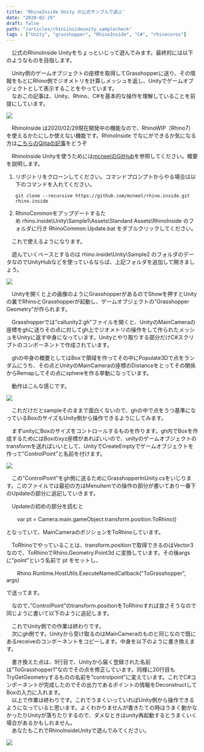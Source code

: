 ```yaml
---
title: 'RhinoInside Unity の公式サンプルで遊ぶ'
date: "2020-02-29"
draft: false
path: "/articles/rhiniinsideunity.samplecheck"
tags : ["Unity", "grasshopper", "RhinoInside", "C#", "rhinoceros"]
---
```


　公式のRhinoInside Unityをちょっといじって遊んでみます。最終的には以下のようなものを目指します。  

　Unity側のゲームオブジェクトの座標を取得してGrasshopperに送り、その情報をもとにRhino側でジオメトリを計算しメッシュを返し、Unityでゲームオブジェクトとして表示することをやっています。  
　なおこの記事は、Unity、Rhino、C#を基本的な操作を理解していることを前提にしています。

  

![](https://1.bp.blogspot.com/-6V7f-V45f6I/XlnF_6_cg1I/AAAAAAAABxE/LcQkqiRw7z4OEDSck8fkjb1PDhm4DJ7TACLcBGAsYHQ/s640/rhinoinsideunity_vshoudini.gif)

  

　RhinoInside は2020/02/29現在開発中の機能なので、RhinoWIP（Rhino7）を使えるかたにしか使えない機能です。RhinoInside でなにができるか気になる方は[こちらのQiitaの記事](https://qiita.com/hiron_rgkr/items/ba00b7ae75068a54ff20)をどうぞ

　RhinoInside Unityを使うためには[mcneelのGitHub](https://github.com/mcneel/rhino.inside/tree/master/Unity)を参照してください。概要を説明します。  
  

1.  リポジトリをクローンしてください。コマンドプロンプトからやる場合は以下のコマンドを入れてください。  
    ```
    git clone --recursive https://github.com/mcneel/rhino.inside.git rhino.inside
    ```
2.  RhinoCommonをアップデートするため rhino.inside\\Unity\\Sample1\\Assets\\Standard Assets\\RhinoInside のフォルダに行き RhinoCommon.Update.bat をダブルクリックしてください。

　これで使えるようになります。

　遊んでいくベースとするのは rhino.inside\\Unity\\Sample2 のフォルダのデータなのでUnityHubなどを使っているならば、上記フォルダを追加して開きましょう。

  

[![](https://1.bp.blogspot.com/-Qvc95M49gfg/Xlnzwbq90-I/AAAAAAAABxg/vpwdxb-nO4Aw7beMmi5skYsOfoPcABihgCLcBGAsYHQ/s400/%25E7%2594%25BB%25E5%2583%258F1.png)](https://1.bp.blogspot.com/-Qvc95M49gfg/Xlnzwbq90-I/AAAAAAAABxg/vpwdxb-nO4Aw7beMmi5skYsOfoPcABihgCLcBGAsYHQ/s1600/%25E7%2594%25BB%25E5%2583%258F1.png)

  

　Unityを開くと上の画像のようにGrasshopperがあるのでShowを押すとUnityの裏でRhinoとGrasshopperが起動し、ゲームオブジェクトの”Grasshopper Geometry”が作られます。

　Grasshopperでは”callunity2.gh”ファイルを開くと、UnityのMainCameraの座標をghに送りその点に対してgh上でジオメトリの操作をして作られたメッシュをUnityに返す中身になっています。Unityとやり取りする部分だけC#スクリプトのコンポーネントで作成されています。

　ghの中身の概要としてはBoxで領域を作ってその中にPopulate3Dで点をランダムにうち、その点とUnityのMainCameraの座標のDistanceをとってその関係からRemapしてその点にsphereを作る挙動になっています。

　動作はこんな感じです。

  

[![](https://1.bp.blogspot.com/-V-Tl-UzRpPQ/Xln3pHcvPqI/AAAAAAAABx4/K9HCqdQ1WnUpNgSycLpN58RLSyTj3SbRQCLcBGAsYHQ/s400/RIU_Sampl2.gif)](https://1.bp.blogspot.com/-V-Tl-UzRpPQ/Xln3pHcvPqI/AAAAAAAABx4/K9HCqdQ1WnUpNgSycLpN58RLSyTj3SbRQCLcBGAsYHQ/s1600/RIU_Sampl2.gif)

  

　これだけだとsampleそのままで面白くないので、ghの中で点をうつ基準になっているBoxのサイズもUnity側から操作できるようにしてみます。

　まずunityにBoxのサイズをコントロールするものを作ります。gh内でBoxを作成するためにはBoxのxyz座標があればいいので、unityのゲームオブジェクトのtransformを送ればいいとして、UnityでCreateEmptyでゲームオブジェクトを作って”ControlPoint”と名前を付けます。

[![](https://1.bp.blogspot.com/-2DC4FQFBF9A/Xln6lF-KkFI/AAAAAAAAByQ/FcELw49TsgA_MIca2IZqXrr0hw_Kn0n3ACLcBGAsYHQ/s400/%25E7%2594%25BB%25E5%2583%258F2.png)](https://1.bp.blogspot.com/-2DC4FQFBF9A/Xln6lF-KkFI/AAAAAAAAByQ/FcELw49TsgA_MIca2IZqXrr0hw_Kn0n3ACLcBGAsYHQ/s1600/%25E7%2594%25BB%25E5%2583%258F2.png)

  

　この”ControlPoint”をgh側に送るためにGrasshopperInUnity.csをいじります。このファイルでは最初の方はMenuItemでの操作の部分が書いてあり一番下のUpdateの部分に追記していきます。

　Updateの初めの部分を読むと 

　　var pt = Camera.main.gameObject.transform.position.ToRhino()

となっていて、MainCameraのポジションをToRhinoしています。

　ToRhinoでやっていることは、transform.positionで取得できるのはVector3なので、ToRhinoでRhino.Geometry.Point3d に変換しています。その後argsに”point”という名前で pt をセットし、

　　Rhino.Runtime.HostUtils.ExecuteNamedCallback("ToGrasshopper", args)

で送ってます。

　なので、”ControlPoint”のtransform.positionをToRhinoすれば良さそうなので同じように書いて以下のように追記します。  

  
  
　これでUnity側での作業は終わりです。  
　次にgh側です。Unityから受け取るのはMainCameraのものと同じなので既にあるreceiveのコンポーネントをコピーします。中身を以下のように書き換えます。  
  
  
　書き換えた点は、9行目で、Unityから届く登録された名前は”ToGrasshopper1”なのでその点を修正しています。同様に20行目もTryGetGeometryするものの名前を”controlpoint”に変えています。これでC#コンポーネントが完成したのでその出力であるポイントの情報をDeconstructしてBoxの入力に入れます。  
　以上で作業は終わりです。これでうまくいっていればUnity側から操作できるようになっていると思います。よくわかりませんが書きたての時はうまく動かなかったりUnityが落ちたりするので、ダメなときはunity再起動するとうまくいく場合があるかもしれません。  
　あなたもこれでRhinoInsideUnityで遊んでみてください。  
  

[![](https://1.bp.blogspot.com/-pukbJjiUEF4/XloEg7XZk1I/AAAAAAAAByo/62SY-yQ1E1AqtS3ROQ9rb88w0WiMd3SpACLcBGAsYHQ/s640/RIU_Sampl2-2.gif)](https://1.bp.blogspot.com/-pukbJjiUEF4/XloEg7XZk1I/AAAAAAAAByo/62SY-yQ1E1AqtS3ROQ9rb88w0WiMd3SpACLcBGAsYHQ/s1600/RIU_Sampl2-2.gif)